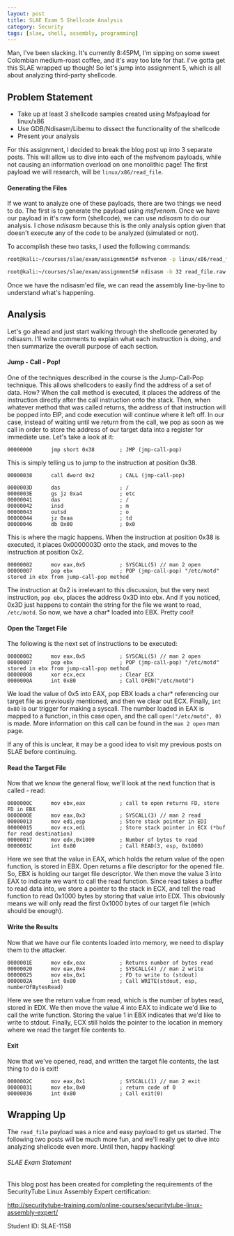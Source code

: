 ```yaml
---
layout: post
title: SLAE Exam 5 Shellcode Analysis
category: Security
tags: [slae, shell, assembly, programming]
---
```


Man, I've been slacking. It's currently 8:45PM, I'm sipping on some sweet Colombian medium-roast coffee, and it's way too late for that. I've gotta get this SLAE wrapped up though! So let's jump into assignment 5, which is all about analyzing third-party shellcode.

## Problem Statement

* Take up at least 3 shellcode samples created using Msfpayload for linux/x86
* Use GDB/Ndisasm/Libemu to dissect the functionality of the shellcode
* Present your analysis

For this assignment, I decided to break the blog post up into 3 separate posts. This will allow us to dive into each of the msfvenom payloads, while not causing an information overload on one monolithic page! The first payload we will research, will be `linux/x86/read_file`.

#### Generating the Files

If we want to analyze one of these payloads, there are two things we need to do. The first is to generate the payload using *msfvenom*. Once we have our payload in it's raw form (shellcode), we can use *ndisasm* to do our analysis. I chose *ndisasm* because this is the only analysis option given that doesn't execute any of the code to be analyzed (simulated or not).

To accomplish these two tasks, I used the following commands:

```bash
root@kali:~/courses/slae/exam/assignment5# msfvenom -p linux/x86/read_file -a x86 --platform linux > read_file.raw

root@kali:~/courses/slae/exam/assignment5# ndisasm -b 32 read_file.raw > read_file_analyzed.nasm
```

Once we have the ndisasm'ed file, we can read the assembly line-by-line to understand what's happening.


## Analysis

Let's go ahead and just start walking through the shellcode generated by ndisasm. I'll write comments to explain what each instruction is doing, and then summarize the overall purpose of each section.

#### Jump - Call - Pop!

One of the techniques described in the course is the Jump-Call-Pop technique. This allows shellcoders to easily find the address of a set of data. How? When the call method is executed, it places the address of the instruction directly after the call instruction onto the stack. Then, when whatever method that was called returns, the address of that instruction will be popped into EIP, and code execution will continue where it left off. In our case, instead of waiting until we return from the call, we pop as soon as we call in order to store the address of our target data into a register for immediate use. Let's take a look at it:

```
00000000      jmp short 0x38        ; JMP (jmp-call-pop)
```

This is simply telling us to jump to the instruction at position 0x38.

```
00000038      call dword 0x2        ; CALL (jmp-call-pop)

0000003D      das                   ; /
0000003E      gs jz 0xa4            ; etc
00000041      das                   ; /
00000042      insd                  ; m
00000043      outsd                 ; o
00000044      jz 0xaa               ; td
00000046      db 0x00               ; 0x0
```

This is where the magic happens. When the instruction at position 0x38 is executed, it places 0x0000003D onto the stack, and moves to the instruction at position 0x2.

```
00000002      mov eax,0x5           ; SYSCALL(5) // man 2 open
00000007      pop ebx               ; POP (jmp-call-pop) "/etc/motd" stored in ebx from jump-call-pop method
```

The instruction at 0x2 is irrelevant to this discussion, but the very next instruction, `pop ebx`, places the address 0x3D into ebx. And if you noticed, 0x3D just happens to contain the string for the file we want to read, `/etc/motd`. So now, we have a char* loaded into EBX. Pretty cool!



#### Open the Target File

The following is the next set of instructions to be executed:

```
00000002      mov eax,0x5           ; SYSCALL(5) // man 2 open
00000007      pop ebx               ; POP (jmp-call-pop) "/etc/motd" stored in ebx from jump-call-pop method
00000008      xor ecx,ecx           ; Clear ECX
0000000A      int 0x80              ; Call OPEN("/etc/motd")
```

We load the value of 0x5 into EAX, pop EBX loads a char* referencing our target file as previously mentioned, and then we clear out ECX. Finally, `int 0x80` is our trigger for making a syscall. The number loaded in EAX is mapped to a function, in this case open, and the call `open("/etc/motd", 0)` is made. More information on this call can be found in the `man 2 open` man page.

If any of this is unclear, it may be a good idea to visit my previous posts on SLAE before continuing.


#### Read the Target File

Now that we know the general flow, we'll look at the next function that is called - read:

```
0000000C      mov ebx,eax           ; call to open returns FD, store FD in EBX
0000000E      mov eax,0x3           ; SYSCALL(3) // man 2 read
00000013      mov edi,esp           ; Store stack pointer in EDI
00000015      mov ecx,edi           ; Store stack pointer in ECX (*buf for read destination)
00000017      mov edx,0x1000        ; Number of bytes to read
0000001C      int 0x80              ; Call READ(3, esp, 0x1000)
```

Here we see that the value in EAX, which holds the return value of the open function, is stored in EBX. Open returns a file descriptor for the opened file. So, EBX is holding our target file descriptor. We then move the value 3 into EAX to indicate we want to call the read function. Since read takes a buffer to read data into, we store a pointer to the stack in ECX, and tell the read function to read 0x1000 bytes by storing that value into EDX. This obviously means we will only read the first 0x1000 bytes of our target file (which should be enough).



#### Write the Results

Now that we have our file contents loaded into memory, we need to display them to the attacker.

```
0000001E      mov edx,eax           ; Returns number of bytes read
00000020      mov eax,0x4           ; SYSCALL(4) // man 2 write
00000025      mov ebx,0x1           ; FD to write to (stdout)
0000002A      int 0x80              ; Call WRITE(stdout, esp, numberOfBytesRead)
```

Here we see the return value from read, which is the number of bytes read, stored in EDX. We then move the value 4 into EAX to indicate we'd like to call the write function. Storing the value 1 in EBX indicates that we'd like to write to stdout. Finally, ECX still holds the pointer to the location in memory where we read the target file contents to.

#### Exit

Now that we've opened, read, and written the target file contents, the last thing to do is exit!

```
0000002C      mov eax,0x1           ; SYSCALL(1) // man 2 exit
00000031      mov ebx,0x0           ; return code of 0
00000036      int 0x80              ; Call exit(0)

```

## Wrapping Up

The `read_file` payload was a nice and easy payload to get us started. The following two posts will be much more fun, and we'll really get to dive into analyzing shellcode even more. Until then, happy hacking!


###### SLAE Exam Statement

This blog post has been created for completing the requirements of the SecurityTube Linux Assembly Expert certification:

http://securitytube-training.com/online-courses/securitytube-linux-assembly-expert/

Student ID: SLAE-1158

